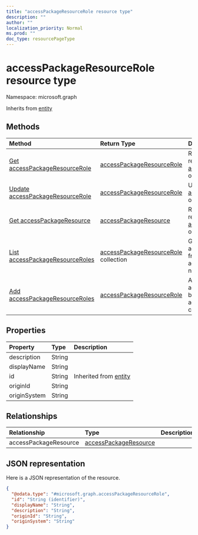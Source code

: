 ```yaml
---
title: "accessPackageResourceRole resource type"
description: ""
author: ""
localization_priority: Normal
ms.prod: ""
doc_type: resourcePageType
---
```


# accessPackageResourceRole resource type


Namespace: microsoft.graph




Inherits from [entity](../resources/entity.md)

## Methods
|Method|Return Type|Description|
|:---|:---|:---|
|[Get accessPackageResourceRole](../api/accesspackageresourcerole-get.md)|[accessPackageResourceRole](../resources/accesspackageresourcerole.md)|Read properties and relationships of the [accessPackageResourceRole](../resources/accesspackageresourcerole.md) object.|
|[Update accessPackageResourceRole](../api/accesspackageresourcerole-update.md)|[accessPackageResourceRole](../resources/accesspackageresourcerole.md)|Update the properties of a [accessPackageResourceRole](../resources/accesspackageresourcerole.md) object.|
|[Get accessPackageResource](../api/accesspackageresource-get.md)|[accessPackageResource](../resources/accesspackageresource.md)|Read properties and relationships of the [accessPackageResource](../resources/accesspackageresource.md) object.|
|[List accessPackageResourceRoles](../api/accesspackagecatalog-list-accesspackageresourceroles.md)|[accessPackageResourceRole](../resources/accesspackageresourcerole.md) collection|Get the accessPackageResourceRoles from the accessPackageResourceRoles navigation property.|
|[Add accessPackageResourceRoles](../api/accesspackagecatalog-post-accesspackageresourceroles.md)|[accessPackageResourceRole](../resources/accesspackageresourcerole.md)|Add accessPackageResourceRoles by posting to the accessPackageResourceRoles collection.|

## Properties
|Property|Type|Description|
|:---|:---|:---|
|description|String||
|displayName|String||
|id|String| Inherited from [entity](../resources/entity.md)|
|originId|String||
|originSystem|String||

## Relationships
|Relationship|Type|Description|
|:---|:---|:---|
|accessPackageResource|[accessPackageResource](../resources/accesspackageresource.md)||

## JSON representation
Here is a JSON representation of the resource.
<!-- {
  "blockType": "resource",
  "keyProperty": "id",
  "@odata.type": "microsoft.graph.accessPackageResourceRole",
  "baseType": "microsoft.graph.entity",
  "openType": false
}
-->
``` json
{
  "@odata.type": "#microsoft.graph.accessPackageResourceRole",
  "id": "String (identifier)",
  "displayName": "String",
  "description": "String",
  "originId": "String",
  "originSystem": "String"
}
```

